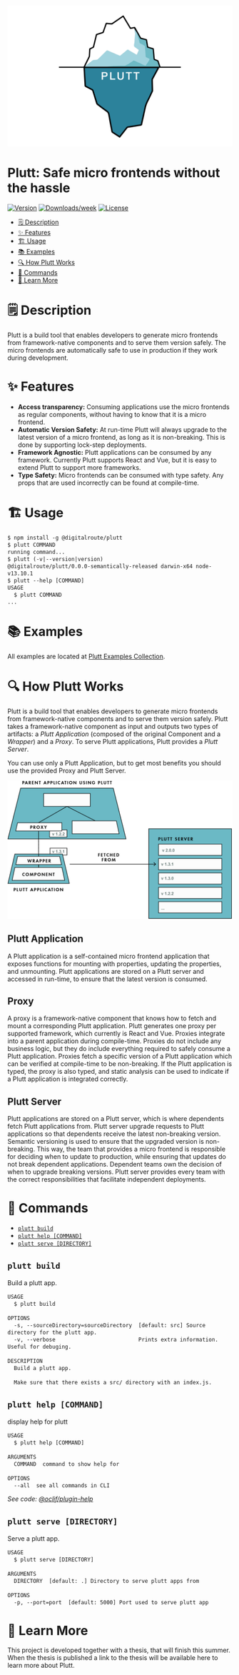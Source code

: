 <img src="images/logo.png" title="Plutt" alt="Plutt logo" width="530">

<!-- prettier-ignore-start -->
Plutt: Safe micro frontends without the hassle
==============================================
<!-- prettier-ignore-end -->

[![Version](https://img.shields.io/npm/v/@digitalroute/plutt.svg)](https://npmjs.org/package/@digitalroute/plutt)
[![Downloads/week](https://img.shields.io/npm/dw/@digitalroute/plutt.svg)](https://npmjs.org/package/@digitalroute/plutt)
[![License](https://img.shields.io/npm/l/@digitalroute/plutt.svg)](https://github.com/digitalroute/plutt/blob/master/package.json)

<!-- toc -->
* [🗒 Description](#-description)
* [✨ Features](#-features)
* [🏗 Usage](#-usage)
* [📚 Examples](#-examples)
* [🔍 How Plutt Works](#-how-plutt-works)
* [🔨 Commands](#-commands)
* [🐢 Learn More](#-learn-more)
<!-- tocstop -->

# 🗒 Description

Plutt is a build tool that enables developers to generate micro frontends from framework-native components and to serve them version safely. The micro frontends are automatically safe to use in production if they work during development.

# ✨ Features

- **Access transparency:** Consuming applications use the micro frontends as regular components, without having to know that it is a micro frontend.
- **Automatic Version Safety:** At run-time Plutt will always upgrade to the latest version of a micro frontend, as long as it is non-breaking. This is done by supporting lock-step deployments.
- **Framework Agnostic:** Plutt applications can be consumed by any framework. Currently Plutt supports React and Vue, but it is easy to extend Plutt to support more frameworks.
- **Type Safety:** Micro frontends can be consumed with type safety. Any props that are used incorrectly can be found at compile-time.

# 🏗 Usage

<!-- usage -->
```sh-session
$ npm install -g @digitalroute/plutt
$ plutt COMMAND
running command...
$ plutt (-v|--version|version)
@digitalroute/plutt/0.0.0-semantically-released darwin-x64 node-v13.10.1
$ plutt --help [COMMAND]
USAGE
  $ plutt COMMAND
...
```
<!-- usagestop -->

# 📚 Examples

All examples are located at [Plutt Examples Collection](https://github.com/juliuscc/plutt-examples-collection).

# 🔍 How Plutt Works

Plutt is a build tool that enables developers to generate micro frontends from framework-native components and to serve them version safely. Plutt takes a framework-native component as input and outputs two types of artifacts: a _Plutt Application_ (composed of the original Component and a _Wrapper_) and a _Proxy_. To serve Plutt applications, Plutt provides a _Plutt Server_.

You can use only a Plutt Application, but to get most benefits you should use the provided Proxy and Plutt Server.

![Plutt Architecture](images/plutt-architecture.png)

## Plutt Application

A Plutt application is a self-contained micro frontend application that exposes functions for mounting with properties, updating the properties, and unmounting. Plutt applications are stored on a Plutt server and accessed in run-time, to ensure that the latest version is consumed.

## Proxy

A proxy is a framework-native component that knows how to fetch and mount a corresponding Plutt application. Plutt generates one proxy per supported framework, which currently is React and Vue. Proxies integrate into a parent application during compile-time. Proxies do not include any business logic, but they do include everything required to safely consume a Plutt application. Proxies fetch a specific version of a Plutt application which can be verified at compile-time to be non-breaking. If the Plutt application is typed, the proxy is also typed, and static analysis can be used to indicate if a Plutt application is integrated correctly.

## Plutt Server

Plutt applications are stored on a Plutt server, which is where dependents fetch Plutt applications from. Plutt server upgrade requests to Plutt applications so that dependents receive the latest non-breaking version. Semantic versioning is used to ensure that the upgraded version is non-breaking. This way, the team that provides a micro frontend is responsible for deciding when to update to production, while ensuring that updates do not break dependent applications. Dependent teams own the decision of when to upgrade breaking versions. Plutt server provides every team with the correct responsibilities that facilitate independent deployments.

# 🔨 Commands

<!-- commands -->
* [`plutt build`](#plutt-build)
* [`plutt help [COMMAND]`](#plutt-help-command)
* [`plutt serve [DIRECTORY]`](#plutt-serve-directory)

## `plutt build`

Build a plutt app.

```
USAGE
  $ plutt build

OPTIONS
  -s, --sourceDirectory=sourceDirectory  [default: src] Source directory for the plutt app.
  -v, --verbose                          Prints extra information. Useful for debuging.

DESCRIPTION
  Build a plutt app.

  Make sure that there exists a src/ directory with an index.js.
```

## `plutt help [COMMAND]`

display help for plutt

```
USAGE
  $ plutt help [COMMAND]

ARGUMENTS
  COMMAND  command to show help for

OPTIONS
  --all  see all commands in CLI
```

_See code: [@oclif/plugin-help](https://github.com/oclif/plugin-help/blob/v2.2.3/src/commands/help.ts)_

## `plutt serve [DIRECTORY]`

Serve a plutt app.

```
USAGE
  $ plutt serve [DIRECTORY]

ARGUMENTS
  DIRECTORY  [default: .] Directory to serve plutt apps from

OPTIONS
  -p, --port=port  [default: 5000] Port used to serve plutt app
```
<!-- commandsstop -->

# 🐢 Learn More

This project is developed together with a thesis, that will finish this summer. When the thesis is published a link to the thesis will be available here to learn more about Plutt.
